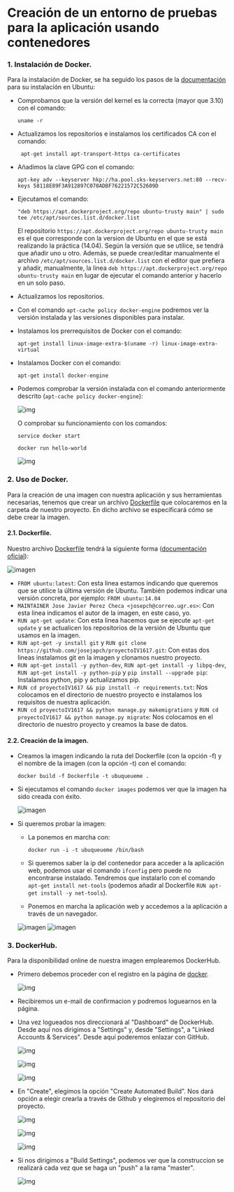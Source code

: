 ﻿# **Creación de un entorno de pruebas para la aplicación usando contenedores**

### **1. Instalación de Docker.**

Para la instalación de Docker, se ha seguido los pasos de la [documentación](https://docs.docker.com/engine/installation/linux/ubuntulinux/) para su instalación en Ubuntu:

- Comprobamos que la versión del kernel es la correcta (mayor que 3.10) con el comando: 
    
    ``` uname -r ```

- Actualizamos los repositorios e instalamos los certificados CA con el comando: 

    ``` apt-get install apt-transport-https ca-certificates```
    
- Añadimos la clave GPG con el comando:

    ```apt-key adv --keyserver hkp://ha.pool.sks-keyservers.net:80 --recv-keys 58118E89F3A912897C070ADBF76221572C52609D```
    
- Ejecutamos el comando:

    ```"deb https://apt.dockerproject.org/repo ubuntu-trusty main" | sudo tee /etc/apt/sources.list.d/docker.list```
    
    El repositorio ```https://apt.dockerproject.org/repo ubuntu-trusty main``` es el que corresponde con la version de Ubuntu en el que se está realizando la práctica (14.04). Según la versión que se utilice, se tendrá que añadir uno u otro. Además, se puede crear/editar manualmente el archivo ```/etc/apt/sources.list.d/docker.list``` con el editor que prefiera y añadir, manualmente, la linea ```deb https://apt.dockerproject.org/repo ubuntu-trusty main``` en lugar de ejecutar el comando anterior y hacerlo en un solo paso.
    
- Actualizamos los repositorios.

- Con el comando ```apt-cache policy docker-engine``` podremos ver la versión instalada y las versiones disponibles para instalar.

- Instalamos los prerrequisitos de Docker con el comando:

    ```apt-get install linux-image-extra-$(uname -r) linux-image-extra-virtual```
    
- Instalamos Docker con el comando:

    ```apt-get install docker-engine```
    
- Podemos comprobar la versión instalada con el comando anteriormente descrito (```apt-cache policy docker-engine```):

    ![img](https://github.com/josejapch/documentacion-Proyecto-IV/blob/master/imagenesH4/IV4%20imagen5.png)
    
    O comprobar su funcionamiento con los comandos:
    
    ``` service docker start ```
    
    ``` docker run hello-world ```
    
    ![img](https://github.com/josejapch/documentacion-Proyecto-IV/blob/master/imagenesH4/IV4%20imagen6.png)

### **2. Uso de Docker.**

Para la creación de una imagen con nuestra aplicación y sus herramientas necesarias, tenemos que crear un archivo [Dockerfile](https://github.com/josejapch/proyectoIV1617/blob/master/Dockerfile) que colocaremos en la carpeta de nuestro proyecto. En dicho archivo se especificará cómo se debe crear la imagen.

#### **2.1. Dockerfile.**

Nuestro archivo [Dockerfile](https://github.com/josejapch/proyectoIV1617/blob/master/Dockerfile) tendrá la siguiente forma ([documentación oficial](https://docs.docker.com/engine/reference/builder/)):

![imagen](https://github.com/josejapch/documentacion-Proyecto-IV/blob/master/imagenesH4/IV4%20imagen7.png)

- ```FROM ubuntu:latest```: Con esta linea estamos indicando que queremos que se utilice la última versión de Ubuntu. También podemos indicar una versión concreta, por ejemplo: ```FROM ubuntu:14.04```
- ```MAINTAINER Jose Javier Perez Checa <josepch@correo.ugr.es>```: Con esta linea indicamos el autor de la imagen, en este caso, yo.
- ```RUN apt-get update```: Con esta linea hacemos que se ejecute ```apt-get update``` y se actualicen los repositorios de la versión de Ubuntu que usamos en la imagen.
- ```RUN apt-get -y install git``` y ```RUN git clone https://github.com/josejapch/proyectoIV1617.git```: Con estas dos lineas instalamos git en la imagen y clonamos nuestro proyecto.
- ```RUN apt-get install -y python-dev```, ```RUN apt-get install -y libpq-dev```, ```RUN apt-get install -y python-pip``` y ```pip install --upgrade pip```: Instalamos python, pip y actualizamos pip.
- ```RUN cd proyectoIV1617 && pip install -r requirements.txt```: Nos colocamos en el directorio de nuestro proyecto e instalamos los requisitos de nuestra aplicación.
- ```RUN cd proyectoIV1617 && python manage.py makemigrations``` y ```RUN cd proyectoIV1617 && python manage.py migrate```: Nos colocamos en el directorio de nuestro proyecto y creamos la base de datos.

#### **2.2. Creación de la imagen.**
- Creamos la imagen indicando la ruta del Dockerfile (con la opción -f) y el nombre de la imagen (con la opción -t) con el comando:

    ```docker build -f Dockerfile -t ubuqueueme .```
    
- Si ejecutamos el comando ```docker images``` podemos ver que la imagen ha sido creada con éxito.

    ![imagen](https://github.com/josejapch/documentacion-Proyecto-IV/blob/master/imagenesH4/IV4%20imagen8.png)
    
- Si queremos probar la imagen:
    - La ponemos en marcha con: 

        ```docker run -i -t ubuqueueme /bin/bash```
    
    - Si queremos saber la ip del contenedor para acceder a la aplicación web, podemos usar el comando ```ifconfig``` pero puede no encontrarse instalado. Tendremos que instalarlo con el comando ```apt-get install net-tools``` (podemos añadir al Dockerfile ```RUN apt-get install -y net-tools```).

    - Ponemos en marcha la aplicación web y accedemos a la aplicación a través de un navegador.

    ![imagen](https://github.com/josejapch/documentacion-Proyecto-IV/blob/master/imagenesH4/IV4%20imagen9.png)
    ![imagen](https://github.com/josejapch/documentacion-Proyecto-IV/blob/master/imagenesH4/IV4%20imagen10.png)

### **3. DockerHub.**

Para la disponibilidad online de nuestra imagen emplearemos DockerHub.
- Primero debemos proceder con el registro en la página de [docker](https://hub.docker.com/).

    ![img](https://github.com/josejapch/documentacion-Proyecto-IV/blob/master/imagenesH4/IV4%20imagen1.png)

- Recibiremos un e-mail de confirmacion y podremos loguearnos en la página.
- Una vez logueados nos direccionará al "Dashboard" de DockerHub. Desde aquí nos dirigimos a "Settings" y, desde "Settings", a "Linked Accounts & Services". Desde aquí poderemos enlazar con GitHub.

    ![img](https://github.com/josejapch/documentacion-Proyecto-IV/blob/master/imagenesH4/IV4%20imagen2.png)
    
    ![img](https://github.com/josejapch/documentacion-Proyecto-IV/blob/master/imagenesH4/IV4%20imagen3.png)
    
    ![img](https://github.com/josejapch/documentacion-Proyecto-IV/blob/master/imagenesH4/IV4%20imagen4.png)
    
- En "Create", elegimos la opción "Create Automated Build". Nos dará opción a elegir crearla a través de Github y elegiremos el repositorio del proyecto.

    ![img](https://github.com/josejapch/documentacion-Proyecto-IV/blob/master/imagenesH4/IV4%20imagen11.png)
    
    ![img](https://github.com/josejapch/documentacion-Proyecto-IV/blob/master/imagenesH4/IV4%20imagen12.png)
    
    ![img](https://github.com/josejapch/documentacion-Proyecto-IV/blob/master/imagenesH4/IV4%20imagen13.png)
    
- Si nos dirigimos a "Build Settings", podemos ver que la construccion se realizará cada vez que se haga un "push" a la rama "master".

    ![img](imagen14)